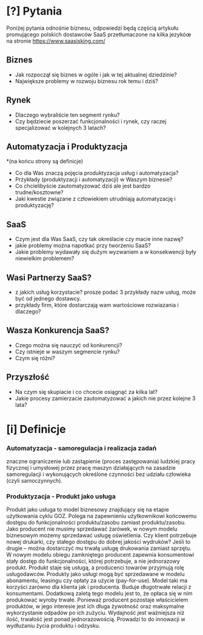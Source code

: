 # [?] Pytania

Poniżej pytania odnośnie biznesu,
odpowiedzi będą częścią artykułu promującego polskich dostawców SaaS
przetłumaczone na kilka jezykóœ na stronie https://www.saasisking.com/


## Biznes

+ Jak rozpoczął się biznes w ogóle i jak w tej aktualnej dziedzinie?
+ Największe problemy w rozwoju biznesu rok temu i dziś?


## Rynek

+ Dlaczego wybraliście ten segment rynku?
+ Czy będziecie poszerzać funkcjonalności i rynek, czy raczej specjalizować w kolejnych 3 latach?


## Automatyzacja i Produktyzacja
*(na końcu strony są definicje)

+ Co dla Was znaczą pojęcia produktyzacja usług i automatyzacja?
+ Przykłady (produktyzacji i automatyzacji) w Waszym biznesie?
+ Co chcielibyście zautomatyzować dziś ale jest bardzo trudne/kosztowne?
+ Jaki kwestie związane z człowiekiem utrudniają automatyzację i produktyzację?


## SaaS

+ Czym jest dla Was SaaS, czy tak określacie czy macie inne nazwę?
+ jakie problemy można napotkać przy tworzeniu SaaS?
+ Jakie problemy wydawały się dużym wyzwaniem a w konsekwencji były niewielkim problemem?


## Wasi Partnerzy SaaS?

+ z jakich usług korzystacie? prosze podać 3 przykłady nazw usług, może być od jednego dostawcy.
+ przykłady firm, które dostarczają wam wartościowe rozwiazania i dlaczego?


## Wasza Konkurencja SaaS?

+ Czego można się nauczyć od konkurencji?
+ Czy istnieje w waszym segmencie rynku?
+ Czym się różni?


## Przyszłość

+ Na czym się skupiacie i co chcecie osiągnąć za kilka lat?
+ Jakie procesy zamierzacie zautomatyzować a jakich nie przez kolejne 3 lata?




# [i] Definicje

### Automatyzacja - samoregulacja i realizacja zadań

znaczne ograniczenie lub zastąpienie (proces zastępowania) ludzkiej pracy fizycznej i umysłowej
 przez pracę maszyn działających na zasadzie samoregulacji i wykonujących określone czynności bez udziału człowieka (czyli samoczynnych).


### Produktyzacja - Produkt jako usługa

Produkt jako usługa to model biznesowy znajdujący się na etapie użytkowania cyklu GOZ.
Polega na zapewnieniu użytkownikowi końcowemu dostępu do funkcjonalności produktu/zasobu zamiast produktu/zasobu.
Jako producent nie musimy sprzedawać żarówek, w nowym modelu biznesowym możemy sprzedawać usługę oświetlenia.
Czy klient potrzebuje nowej drukarki, czy stałego dostępu do dobrej jakości wydruków?
Jeśli to drugie – można dostarczyć mu trwałą usługę drukowania zamiast sprzętu.
W nowym modelu obiegu zamkniętego producent zapewnia konsumentowi stały dostęp do funkcjonalności, której potrzebuje,
a nie jednorazowy produkt. Produkt staje się usługą, a producenci towarów przyjmują rolę usługodawców.
Produkty jako usługi mogą być  sprzedawane w modelu abonamentu, leasingu czy opłaty za użycie (pay-for-use).
Model taki ma korzyści zarówno dla klienta jak i producenta. Buduje długotrwałe relacji z konsumentami.
Dodatkową zaletą tego modelu jest to, że opłaca się w nim produkować wyroby trwałe.
Ponieważ producent pozostaje właścicielem produktów, w jego interesie jest ich długa żywotność oraz maksymalne wykorzystanie odpadów po ich zużyciu. Wydajność jest ważniejsza niż ilość, trwałość jest ponad jednorazowością.
Prowadzi to do innowacji w wydłużaniu życia produktu i odzysku.

